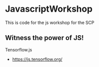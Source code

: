 # JavascriptWorkshop
This is code for the js workshop for the SCP 


## Witness the power of JS! 
Tensorflow.js
  - https://js.tensorflow.org/
